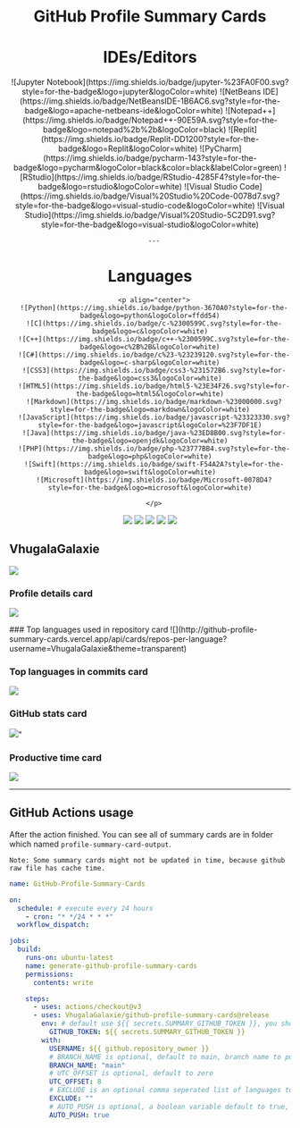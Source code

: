 <div align="center">
   <h1>GitHub Profile Summary Cards</h1>
   
   # IDEs/Editors
   <p align="center">
      ![Jupyter Notebook](https://img.shields.io/badge/jupyter-%23FA0F00.svg?style=for-the-badge&logo=jupyter&logoColor=white)
     ![NetBeans IDE](https://img.shields.io/badge/NetBeansIDE-1B6AC6.svg?style=for-the-badge&logo=apache-netbeans-ide&logoColor=white)
      ![Notepad++](https://img.shields.io/badge/Notepad++-90E59A.svg?style=for-the-badge&logo=notepad%2b%2b&logoColor=black)
      ![Replit](https://img.shields.io/badge/Replit-DD1200?style=for-the-badge&logo=Replit&logoColor=white)
      ![PyCharm](https://img.shields.io/badge/pycharm-143?style=for-the-badge&logo=pycharm&logoColor=black&color=black&labelColor=green)
      ![RStudio](https://img.shields.io/badge/RStudio-4285F4?style=for-the-badge&logo=rstudio&logoColor=white)
      ![Visual Studio Code](https://img.shields.io/badge/Visual%20Studio%20Code-0078d7.svg?style=for-the-badge&logo=visual-studio-code&logoColor=white)
      ![Visual Studio](https://img.shields.io/badge/Visual%20Studio-5C2D91.svg?style=for-the-badge&logo=visual-studio&logoColor=white)
     
   </p>
    
      ---
   # Languages
      <p align="center">
      ![Python](https://img.shields.io/badge/python-3670A0?style=for-the-badge&logo=python&logoColor=ffdd54)
      ![C](https://img.shields.io/badge/c-%2300599C.svg?style=for-the-badge&logo=c&logoColor=white)
      ![C++](https://img.shields.io/badge/c++-%2300599C.svg?style=for-the-badge&logo=c%2B%2B&logoColor=white)
      ![C#](https://img.shields.io/badge/c%23-%23239120.svg?style=for-the-badge&logo=c-sharp&logoColor=white)
      ![CSS3](https://img.shields.io/badge/css3-%231572B6.svg?style=for-the-badge&logo=css3&logoColor=white)
      ![HTML5](https://img.shields.io/badge/html5-%23E34F26.svg?style=for-the-badge&logo=html5&logoColor=white)
      ![Markdown](https://img.shields.io/badge/markdown-%23000000.svg?style=for-the-badge&logo=markdown&logoColor=white)
      ![JavaScript](https://img.shields.io/badge/javascript-%23323330.svg?style=for-the-badge&logo=javascript&logoColor=%23F7DF1E)
      ![Java](https://img.shields.io/badge/java-%23ED8B00.svg?style=for-the-badge&logo=openjdk&logoColor=white)
      ![PHP](https://img.shields.io/badge/php-%23777BB4.svg?style=for-the-badge&logo=php&logoColor=white)
      ![Swift](https://img.shields.io/badge/swift-F54A2A?style=for-the-badge&logo=swift&logoColor=white)
      ![Microsoft](https://img.shields.io/badge/Microsoft-0078D4?style=for-the-badge&logo=microsoft&logoColor=white)
      
      </p>
</div>

<div align="center">

![](https://raw.githubusercontent.com/VhugalaGalaxie/VhugalaGalaxie/master/profile-summary-card-output/solarized/0-profile-details.svg)
![](https://raw.githubusercontent.com/VhugalaGalaxie/VhugalaGalaxie/master/profile-summary-card-output/solarized/1-repos-per-language.svg)
![](https://raw.githubusercontent.com/VhugalaGalaxie/VhugalaGalaxie/master/profile-summary-card-output/solarized/2-most-commit-language.svg)
![](https://raw.githubusercontent.com/VhugalaGalaxie/VhugalaGalaxie/master/profile-summary-card-output/solarized/3-stats.svg)
![](https://raw.githubusercontent.com/VhugalaGalaxie/VhugalaGalaxie/master/profile-summary-card-output/solarized/4-productive-time.svg)

</div>


## VhugalaGalaxie

![](https://github-profile-summary-cards.vercel.app/api/cards/profile-details?username=VhugalaGalaxie&theme=transparent)

### Profile details card
![](http://github-profile-summary-cards.vercel.app/api/cards/profile-details?username=VhugalaGalaxie&theme=transparent)

<p align="left" width=47%>
### Top languages used in repository card
![](http://github-profile-summary-cards.vercel.app/api/cards/repos-per-language?username=VhugalaGalaxie&theme=transparent)


### Top languages in commits card
![](http://github-profile-summary-cards.vercel.app/api/cards/most-commit-language?username=VhugalaGalaxie&theme=transparent)


### GitHub stats card
![](http://github-profile-summary-cards.vercel.app/api/cards/stats?username=VhugalaGalaxie&theme=transparent&)"


### Productive time card
![](http://github-profile-summary-cards.vercel.app/api/cards/productive-time?username=VhugalaGalaxie&theme=transparent&utcOffset=8)
</p>


---


## GitHub Actions usage

After the action finished. You can see all of summary cards are in folder which named `profile-summary-card-output`.

`Note: Some summary cards might not be updated in time, because github raw file has cache time.`

```yml
name: GitHub-Profile-Summary-Cards

on:
  schedule: # execute every 24 hours
    - cron: "* */24 * * *"
  workflow_dispatch:

jobs:
  build:
    runs-on: ubuntu-latest
    name: generate-github-profile-summary-cards
    permissions:
      contents: write

    steps:
      - uses: actions/checkout@v3
      - uses: VhugalaGalaxie/github-profile-summary-cards@release
        env: # default use ${{ secrets.SUMMARY_GITHUB_TOKEN }}, you should replace with your personal access token
          GITHUB_TOKEN: ${{ secrets.SUMMARY_GITHUB_TOKEN }}
        with:
          USERNAME: ${{ github.repository_owner }}
          # BRANCH_NAME is optional, default to main, branch name to push cards
          BRANCH_NAME: "main"
          # UTC_OFFSET is optional, default to zero
          UTC_OFFSET: 8 
          # EXCLUDE is an optional comma seperated list of languages to exclude, defaults to ""
          EXCLUDE: ""
          # AUTO_PUSH is optional, a boolean variable default to true, whether automatically push generated files to desired branch 
          AUTO_PUSH: true
```
